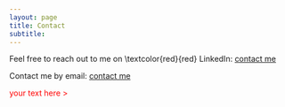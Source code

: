 ```yaml
---
layout: page
title: Contact
subtitle: 
---
```


Feel free to reach out to me on \textcolor{red}{red} LinkedIn: <a href="mailto:myname@gmail.com">contact me</a>


Contact me by email: <a href="mailto:myname@gmail.com">contact me</a>

<span style="color:red;">your text here > </span>
